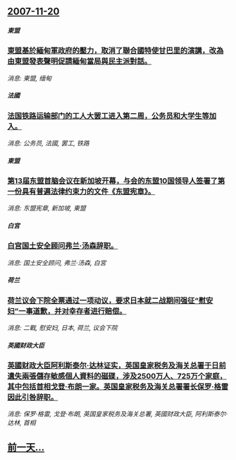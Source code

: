 ## [2007-11-20](/news/2007/11/20/index.md)

##### 東盟
### [東盟基於緬甸軍政府的壓力，取消了聯合國特使甘巴里的演講，改為由東盟發表聲明促請緬甸當局與民主派對話。](/news/2007/11/20/東盟基於緬甸軍政府的壓力-取消了聯合國特使甘巴里的演講-改為由東盟發表聲明促請緬甸當局與民主派對話.md)
_消息: 東盟, 缅甸_

##### 法國
### [法国铁路运输部门的工人大罢工进入第二周，公务员和大学生等加入。](/news/2007/11/20/法国铁路运输部门的工人大罢工进入第二周-公务员和大学生等加入.md)
_消息: 公务员, 法國, 罢工, 铁路_

##### 東盟
### [第13届东盟首脑会议在新加坡开幕，与会的东盟10国领导人签署了第一份具有普遍法律约束力的文件《东盟宪章》。](/news/2007/11/20/第13届东盟首脑会议在新加坡开幕-与会的东盟10国领导人签署了第一份具有普遍法律约束力的文件-东盟宪章.md)
_消息: 东盟宪章, 新加坡, 東盟_

##### 白宮
### [白宫国土安全顾问弗兰·汤森辞职。](/news/2007/11/20/白宫国土安全顾问弗兰-汤森辞职.md)
_消息: 国土安全顾问, 弗兰·汤森, 白宮_

##### 荷兰
### [荷兰议会下院全票通过一项动议，要求日本就二战期间强征“慰安妇”一事道歉，并对幸存者进行赔偿。](/news/2007/11/20/荷兰议会下院全票通过一项动议-要求日本就二战期间强征-慰安妇-一事道歉-并对幸存者进行赔偿.md)
_消息: 二戰, 慰安妇, 日本, 荷兰, 议会下院_

##### 英國财政大臣
### [英國财政大臣阿利斯泰尔·达林证实，英国皇家税务及海关总署于日前遺失兩張儲存敏感個人資料的磁碟，涉及2500万人、725万个家庭，其中包括首相戈登·布朗一家。英国皇家税务及海关总署署长保罗·格雷因此引咎辞职。](/news/2007/11/20/英國财政大臣阿利斯泰尔-达林证实-英国皇家税务及海关总署于日前遺失兩張儲存敏感個人資料的磁碟-涉及2500万人-725万.md)
_消息: 保罗·格雷, 戈登·布朗, 英国皇家税务及海关总署, 英國财政大臣, 阿利斯泰尔·达林, 首相_

## [前一天...](/news/2007/11/19/index.md)

